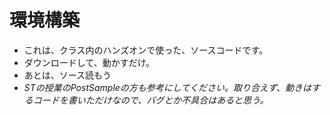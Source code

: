 # 環境構築
- これは、クラス内のハンズオンで使った、ソースコードです。
- ダウンロードして、動かすだけ。
- あとは、ソース読もう
- *STの授業のPostSampleの方も参考にしてください。取り合えず、動きはするコードを書いただけなので、バグとか不具合はあると思う。*
